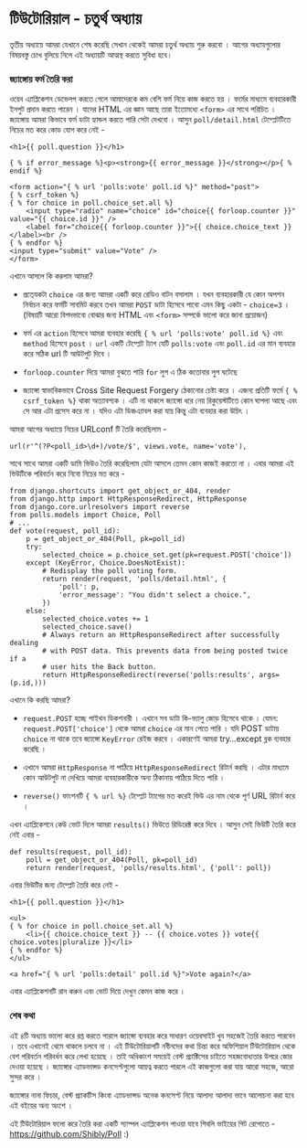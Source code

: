 # টিউটোরিয়াল - চতুর্থ অধ্যায় 

তৃতীয় অধ্যায়ে আমরা যেখানে শেষ করেছি সেখান থেকেই আমরা চতুর্থ অধ্যায় শুরু করবো । আগের অধ্যায়গুলোর বিষয়বস্তু চোখ বুলিয়ে নিলে এই অধ্যায়টি আত্মস্থ করতে সুবিধা হবে। 

### জ্যাঙ্গোয় ফর্ম তৈরি করা 

ওয়েব এ্যাপ্লিকেশন ডেভেলপ করতে গেলে আমাদেরকে কম বেশি ফর্ম নিয়ে কাজ করতে হয় । ফর্মের মাধ্যমে ব্যবহারকারী ইনপুট প্রদান করতে পারেন । যাদের HTML এর জ্ঞান আছে তারা ইতোমধ্যে `<form>` এর সাথে পরিচিত । জ্যাঙ্গোয় আমরা কিভাবে ফর্ম ডাটা হ্যান্ডল করতে পারি সেটা দেখবো । আসুন `poll/detail.html` টেম্প্লেটটিতে নিচের মত করে কোড যোগ করে নেই - 

	<h1>{{ poll.question }}</h1>

	{ % if error_message %}<p><strong>{{ error_message }}</strong></p>{ % endif %}

	<form action="{ % url 'polls:vote' poll.id %}" method="post">
	{ % csrf_token %}
	{ % for choice in poll.choice_set.all %}
    	<input type="radio" name="choice" id="choice{{ forloop.counter }}" value="{{ choice.id }}" />
    	<label for="choice{{ forloop.counter }}">{{ choice.choice_text }}</label><br />
	{ % endfor %}
	<input type="submit" value="Vote" />
	</form>
	
এখানে আসলে কি করলাম আমরা? 

* প্রতে্যকটা `choice` এর জন্য আমরা একটি করে রেডিও বাটন বসালাম । যখন ব্যবহারকারী যে কোন অপশন নির্বাচন করে ফর্মটি সাবমিট করবে তখন আমরা `POST` ডাটা হিসেবে পাবো এমন কিছু একটা - `choice=3` । (বিষয়টি আরো বিশদভাবো বোঝার জন্য HTML এবং `<form>` সম্পর্কে ভালো করে জানা প্রয়োজন)

* ফর্ম এর `action` হিসেবে আমরা ব্যবহার করেছি  `{ % url 'polls:vote' poll.id %}` এবং `method` হিসেবে `post` । ``` url ``` একটি টেম্প্লেট ট্যাগ যেটি `polls:vote` এবং `poll.id` এর মান ব্যবহার করে সঠিক url টি আউটপুট দিবে । 

* `forloop.counter` দিয়ে আমরা বুঝতে পারি `for` লুপ এ ঠিক কতোবার লুপ ঘটেছে 

* জ্যাঙ্গো স্বাভাবিকভাবে Cross Site Request Forgery ঠেকানোর চেষ্টা করে । এজন্য প্রতিটি ফর্মে `{ % csrf_token %}` থাকা অত্যাবশ্যক । এটি না থাকলে জ্যাঙ্গো ধরে নেয় রিকুয়েস্টটিতে কোন ঘাপলা আছে এবং সে আর এটা প্রসেস করে না । যদিও এটা ডিজএ্যাবল করা যায় কিন্তু এটা ব্যবহার করা উচিৎ । 

আমরা আগের অধ্যায়ে নিচের URLconf টি তৈরি করেছিলাম - 

	url(r'^(?P<poll_id>\d+)/vote/$', views.vote, name='vote'), 

সাথে সাথে আমরা একটি ডামি ভিউও তৈরি করেছিলাম যেটা আসলে তেমন কোন কাজই করতো না । এবার আমরা এই ভিউটিকে পরিবর্তন করে নিবো নিচের মত করে - 

	from django.shortcuts import get_object_or_404, render
	from django.http import HttpResponseRedirect, HttpResponse
	from django.core.urlresolvers import reverse
	from polls.models import Choice, Poll
	# ...
	def vote(request, poll_id):
    	p = get_object_or_404(Poll, pk=poll_id)
    	try:
        	selected_choice = p.choice_set.get(pk=request.POST['choice'])
    	except (KeyError, Choice.DoesNotExist):
        	# Redisplay the poll voting form.
        	return render(request, 'polls/detail.html', {
            	'poll': p,
            	'error_message': "You didn't select a choice.",
        	})
    	else:
        	selected_choice.votes += 1
        	selected_choice.save()
        	# Always return an HttpResponseRedirect after successfully dealing
        	# with POST data. This prevents data from being posted twice if a
        	# user hits the Back button.
        	return HttpResponseRedirect(reverse('polls:results', args=(p.id,)))
        	

এখানে কি করছি আমরা? 

* `request.POST` হচ্ছে পাইথন ডিকশনারী । এখানে সব ডাটা কি-ভ্যালু জোড় হিসেবে থাকে । যেমন: `request.POST['choice']` থেকে আমরা `choice` এর মান পেতে পারি । যদি POST ডাটায় `choice` না থাকে তবে জ্যাঙ্গো `KeyError` রেইজ করবে । একারণেই আমরা try…except ব্লক ব্যবহার করেছি । 


* এখানে আমরা `HttpResponse` না পাঠিয়ে `HttpResponseRedirect` রিটার্ন করছি । এটার মাধ্যমে কোন আউটপুট না দেখিয়ে আমরা ব্যবহারকারীকে অন্য ঠিকানায় পাঠিয়ে দিতে পারি । 

* `reverse()` ফাংশনটি `{ % url %}` টেম্প্লেট ট্যাগের মত করেই  ভিউ এর নাম থেকে পূর্ণ URL রিটার্ন করে ।

এখন এ্যাপ্লিকেশনে কেউ ভোট দিলে আমরা `results()` ভিউতে রিডিরেক্ট করে দিবে । আসুন সেই ভিউটি তৈরি করে নেই এবার - 

	def results(request, poll_id):
    	poll = get_object_or_404(Poll, pk=poll_id)
    	return render(request, 'polls/results.html', {'poll': poll})
    	
এবার ভিউটির জন্য টেম্প্লেট তৈরি করে নেই - 

	<h1>{{ poll.question }}</h1>

	<ul>
	{ % for choice in poll.choice_set.all %}
    	<li>{{ choice.choice_text }} -- {{ choice.votes }} vote{{ choice.votes|pluralize }}</li>
	{ % endfor %}
	</ul>

	<a href="{ % url 'polls:detail' poll.id %}">Vote again?</a>
	

এবার এ্যাপ্লিকেশনটি রান করুন এবং ভোট দিয়ে দেখুন কেমন কাজ করে । 


### শেষ কথা

এই ৪টি অধ্যায় ভালো করে রপ্ত করতে পারলে জ্যাঙ্গো ব্যবহার করে সাধারণ ওয়েবসাইট খুব সহজেই তৈরি করতে পারবেন । তবে এখানেই থেমে থাকলে চলবে না । এই টিউটোরিয়ালটি নবীনদের কথা চিন্তা করে অফিশিয়াল টিউটোরিয়াল থেকে বেশ পরিবর্তন পরিবর্ধন করে লেখা হয়েছে । তাই অধিকাংশ সময়েই বেস্ট প্র্যাক্টিসের চাইতে সহজবোধ্যতার উপরে জোর দেওয়া হয়েছে । জ্যাঙ্গোর এ্যাডভান্সড কনসেপ্টগুলো আয়ত্ব করতে পারলে এই কাজগুলো করা যায় আরো সহজে, আরো সুন্দর করে । 

জ্যাঙ্গোর নানা ফিচার, বেস্ট প্র্যাকটিস কিংবা এ্যাডভান্সড অনেক কনসেপ্ট নিয়ে আলাদা আলাদা ভাবে আলোচনা করা হবে এই বইয়ের অন্য অংশে । 

এই টিউটোরিয়াল ফলো করে তৈরি করা একটি স্যাম্পল এ্যাপ্লিকেশন পাওয়া যাবে শিবলি ভাইয়ের গিট রেপোতে - <a href="https://github.com/Shibly/Poll">https://github.com/Shibly/Poll</a> :)  
